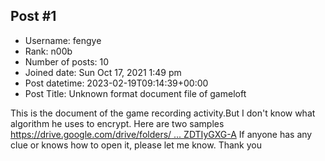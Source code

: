 ## Post #1
- Username: fengye
- Rank: n00b
- Number of posts: 10
- Joined date: Sun Oct 17, 2021 1:49 pm
- Post datetime: 2023-02-19T09:14:39+00:00
- Post Title: Unknown format document file of gameloft

This is the document of the game recording activity.But I don't know what algorithm he uses to encrypt.
Here are two samples
[https://drive.google.com/drive/folders/ ... ZDTIyGXG-A](https://drive.google.com/drive/folders/101sfeBYy-3PT-qO6Q8NQ0ZZDTIyGXG-A)
If anyone has any clue or knows how to open it, please let me know. Thank you
